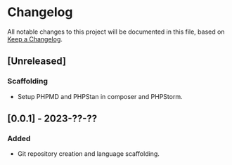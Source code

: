 
# Changelog
All notable changes to this project will be documented in this file,
based on [Keep a Changelog](https://keepachangelog.com/en/1.1.0/).

## [Unreleased]

### Scaffolding

- Setup PHPMD and PHPStan in composer and PHPStorm.

## [0.0.1] - 2023-??-??

### Added

- Git repository creation and language scaffolding.
